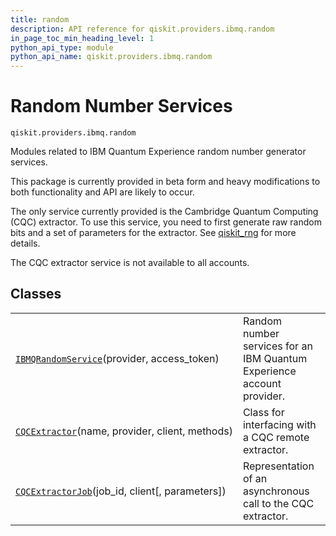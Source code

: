 ```yaml
---
title: random
description: API reference for qiskit.providers.ibmq.random
in_page_toc_min_heading_level: 1
python_api_type: module
python_api_name: qiskit.providers.ibmq.random
---
```


<span id="module-qiskit.providers.ibmq.random" />

<span id="qiskit-providers-ibmq-random" />

# Random Number Services

<span id="module-qiskit.providers.ibmq.random" />

`qiskit.providers.ibmq.random`

Modules related to IBM Quantum Experience random number generator services.

<Admonition title="Caution" type="note">
  This package is currently provided in beta form and heavy modifications to both functionality and API are likely to occur.
</Admonition>

The only service currently provided is the Cambridge Quantum Computing (CQC) extractor. To use this service, you need to first generate raw random bits and a set of parameters for the extractor. See [qiskit\_rng](https://github.com/qiskit-community/qiskit_rng) for more details.

<Admonition title="Note" type="note">
  The CQC extractor service is not available to all accounts.
</Admonition>

## Classes

|                                                                                                                                                  |                                                                        |
| ------------------------------------------------------------------------------------------------------------------------------------------------ | ---------------------------------------------------------------------- |
| [`IBMQRandomService`](qiskit.providers.ibmq.random.IBMQRandomService "qiskit.providers.ibmq.random.IBMQRandomService")(provider, access\_token)  | Random number services for an IBM Quantum Experience account provider. |
| [`CQCExtractor`](qiskit.providers.ibmq.random.CQCExtractor "qiskit.providers.ibmq.random.CQCExtractor")(name, provider, client, methods)         | Class for interfacing with a CQC remote extractor.                     |
| [`CQCExtractorJob`](qiskit.providers.ibmq.random.CQCExtractorJob "qiskit.providers.ibmq.random.CQCExtractorJob")(job\_id, client\[, parameters]) | Representation of an asynchronous call to the CQC extractor.           |


